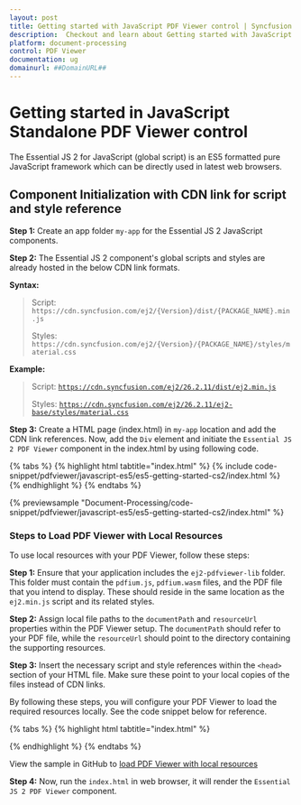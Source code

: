 ```yaml
---
layout: post
title: Getting started with JavaScript PDF Viewer control | Syncfusion
description:  Checkout and learn about Getting started with JavaScript PDF Viewer control of Syncfusion Essential JS 2 and more details.
platform: document-processing
control: PDF Viewer
documentation: ug
domainurl: ##DomainURL##
---
```


# Getting started in JavaScript Standalone PDF Viewer control

The Essential JS 2 for JavaScript (global script) is an ES5 formatted pure JavaScript framework which can be directly used in latest web browsers.

## Component Initialization with CDN link for script and style reference

**Step 1:** Create an app folder `my-app` for the Essential JS 2 JavaScript components.

**Step 2:** The Essential JS 2 component's global scripts and styles are already hosted in the below CDN link formats.

**Syntax:**
> Script: `https://cdn.syncfusion.com/ej2/{Version}/dist/{PACKAGE_NAME}.min.js`
>
> Styles: `https://cdn.syncfusion.com/ej2/{Version}/{PACKAGE_NAME}/styles/material.css`

**Example:**
> Script: [`https://cdn.syncfusion.com/ej2/26.2.11/dist/ej2.min.js`](https://cdn.syncfusion.com/ej2/26.2.11/dist/ej2.min.js)
>
> Styles: [`https://cdn.syncfusion.com/ej2/26.2.11/ej2-base/styles/material.css`](https://cdn.syncfusion.com/ej2/26.2.11/ej2-base/styles/material.css)


**Step 3:** Create a HTML page (index.html) in `my-app` location and add the CDN link references. Now, add the `Div` element and initiate the `Essential JS 2 PDF Viewer` component in the index.html by using following code.

{% tabs %}
{% highlight html tabtitle="index.html" %}
{% include code-snippet/pdfviewer/javascript-es5/es5-getting-started-cs2/index.html %}
{% endhighlight %}
{% endtabs %}

{% previewsample "Document-Processing/code-snippet/pdfviewer/javascript-es5/es5-getting-started-cs2/index.html" %}


### Steps to Load PDF Viewer with Local Resources

To use local resources with your PDF Viewer, follow these steps:

**Step 1:** Ensure that your application includes the `ej2-pdfviewer-lib` folder. This folder must contain the `pdfium.js`, `pdfium.wasm` files, and the PDF file that you intend to display. These should reside in the same location as the `ej2.min.js` script and its related styles.

**Step 2:** Assign local file paths to the `documentPath` and `resourceUrl` properties within the PDF Viewer setup. The `documentPath` should refer to your PDF file, while the `resourceUrl` should point to the directory containing the supporting resources.

**Step 3:** Insert the necessary script and style references within the `<head>` section of your HTML file. Make sure these point to your local copies of the files instead of CDN links.

By following these steps, you will configure your PDF Viewer to load the required resources locally. See the code snippet below for reference.

{% tabs %}
{% highlight html tabtitle="index.html" %}
<script>

var pdfviewer = new ej.pdfviewer.PdfViewer({
    documentPath:window.location.origin +'/resources/pdfsuccinctly.pdf',
    resourceUrl:window.location.origin +'/resources/ej2-pdfviewer-lib'
});

</script>
{% endhighlight %}
{% endtabs %}

View the sample in GitHub to [load PDF Viewer with local resources](https://github.com/SyncfusionExamples/javascript-pdf-viewer-examples/tree/master/How%20to/Refer%20resource%20url%20locally)

**Step 4:** Now, run the `index.html` in web browser, it will render the `Essential JS 2 PDF Viewer` component.
